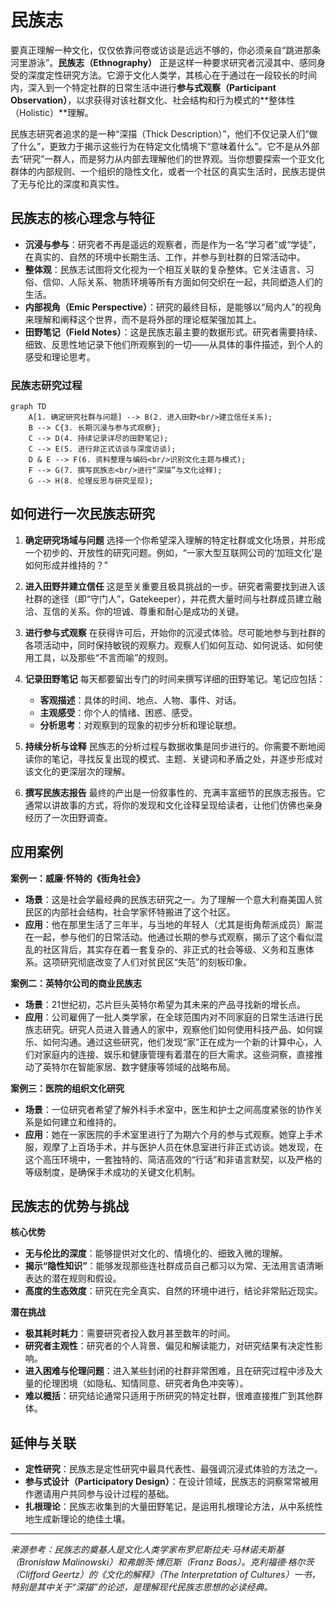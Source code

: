 # 民族志

要真正理解一种文化，仅仅依靠问卷或访谈是远远不够的，你必须亲自“跳进那条河里游泳”。**民族志（Ethnography）** 正是这样一种要求研究者沉浸其中、感同身受的深度定性研究方法。它源于文化人类学，其核心在于通过在一段较长的时间内，深入到一个特定社群的日常生活中进行**参与式观察（Participant Observation）**，以求获得对该社群文化、社会结构和行为模式的**整体性（Holistic）**理解。

民族志研究者追求的是一种“深描（Thick Description）”，他们不仅记录人们“做了什么”，更致力于揭示这些行为在特定文化情境下“意味着什么”。它不是从外部去“研究”一群人，而是努力从内部去理解他们的世界观。当你想要探索一个亚文化群体的内部规则、一个组织的隐性文化，或者一个社区的真实生活时，民族志提供了无与伦比的深度和真实性。

## 民族志的核心理念与特征

*   **沉浸与参与**：研究者不再是遥远的观察者，而是作为一名“学习者”或“学徒”，在真实的、自然的环境中长期生活、工作，并参与到社群的日常活动中。
*   **整体观**：民族志试图将文化视为一个相互关联的复杂整体。它关注语言、习俗、信仰、人际关系、物质环境等所有方面如何交织在一起，共同塑造人们的生活。
*   **内部视角（Emic Perspective）**：研究的最终目标，是能够以“局内人”的视角来理解和阐释这个世界，而不是将外部的理论框架强加其上。
*   **田野笔记（Field Notes）**：这是民族志最主要的数据形式。研究者需要持续、细致、反思性地记录下他们所观察到的一切——从具体的事件描述，到个人的感受和理论思考。

### 民族志研究过程

```mermaid
graph TD
    A[1. 确定研究社群与问题] --> B(2. 进入田野<br/>建立信任关系);
    B --> C{3. 长期沉浸与参与式观察};
    C --> D(4. 持续记录详尽的田野笔记);
    C --> E(5. 进行非正式访谈与深度访谈);
    D & E --> F(6. 资料整理与编码<br/>识别文化主题与模式);
    F --> G(7. 撰写民族志<br/>进行“深描”与文化诠释);
    G --> H(8. 伦理反思与研究呈现);
```

## 如何进行一次民族志研究

1.  **确定研究场域与问题**
    选择一个你希望深入理解的特定社群或文化场景，并形成一个初步的、开放性的研究问题。例如，“一家大型互联网公司的‘加班文化’是如何形成并维持的？”

2.  **进入田野并建立信任**
    这是至关重要且极具挑战的一步。研究者需要找到进入该社群的途径（即“守门人”，Gatekeeper），并花费大量时间与社群成员建立融洽、互信的关系。你的坦诚、尊重和耐心是成功的关键。

3.  **进行参与式观察**
    在获得许可后，开始你的沉浸式体验。尽可能地参与到社群的各项活动中，同时保持敏锐的观察力。观察人们如何互动、如何说话、如何使用工具，以及那些“不言而喻”的规则。

4.  **记录田野笔记**
    每天都要留出专门的时间来撰写详细的田野笔记。笔记应包括：
    *   **客观描述**：具体的时间、地点、人物、事件、对话。
    *   **主观感受**：你个人的情绪、困惑、感受。
    *   **分析思考**：对观察到的现象的初步分析和理论联想。

5.  **持续分析与诠释**
    民族志的分析过程与数据收集是同步进行的。你需要不断地阅读你的笔记，寻找反复出现的模式、主题、关键词和矛盾之处，并逐步形成对该文化的更深层次的理解。

6.  **撰写民族志报告**
    最终的产出是一份叙事性的、充满丰富细节的民族志报告。它通常以讲故事的方式，将你的发现和文化诠释呈现给读者，让他们仿佛也亲身经历了一次田野调查。

## 应用案例

**案例一：威廉·怀特的《街角社会》**
*   **场景**：这是社会学最经典的民族志研究之一。为了理解一个意大利裔美国人贫民区的内部社会结构，社会学家怀特搬进了这个社区。
*   **应用**：他在那里生活了三年半，与当地的年轻人（尤其是街角帮派成员）厮混在一起，参与他们的日常活动。他通过长期的参与式观察，揭示了这个看似混乱的社区背后，其实存在着一套复杂的、非正式的社会等级、义务和互惠体系。这项研究彻底改变了人们对贫民区“失范”的刻板印象。

**案例二：英特尔公司的商业民族志**
*   **场景**：21世纪初，芯片巨头英特尔希望为其未来的产品寻找新的增长点。
*   **应用**：公司雇佣了一批人类学家，在全球范围内对不同家庭的日常生活进行民族志研究。研究人员进入普通人的家中，观察他们如何使用科技产品、如何娱乐、如何沟通。通过这些研究，他们发现“家”正在成为一个新的计算中心，人们对家庭内的连接、娱乐和健康管理有着潜在的巨大需求。这些洞察，直接推动了英特尔在智能家居、数字健康等领域的战略布局。

**案例三：医院的组织文化研究**
*   **场景**：一位研究者希望了解外科手术室中，医生和护士之间高度紧张的协作关系是如何建立和维持的。
*   **应用**：她在一家医院的手术室里进行了为期六个月的参与式观察。她穿上手术服，观摩了上百场手术，并与医护人员在休息室进行非正式访谈。她发现，在这个高压环境中，一套独特的、简洁高效的“行话”和非语言默契，以及严格的等级制度，是确保手术成功的关键文化机制。

## 民族志的优势与挑战

**核心优势**
*   **无与伦比的深度**：能够提供对文化的、情境化的、细致入微的理解。
*   **揭示“隐性知识”**：能够发现那些连社群成员自己都习以为常、无法用言语清晰表达的潜在规则和假设。
*   **高度的生态效度**：研究在完全真实、自然的环境中进行，结论非常贴近现实。

**潜在挑战**
*   **极其耗时耗力**：需要研究者投入数月甚至数年的时间。
*   **研究者主观性**：研究者的个人背景、偏见和解读能力，对研究结果有决定性影响。
*   **进入困难与伦理问题**：进入某些封闭的社群非常困难，且在研究过程中涉及大量的伦理困境（如隐私、知情同意、研究者角色冲突等）。
*   **难以概括**：研究结论通常只适用于所研究的特定社群，很难直接推广到其他群体。

## 延伸与关联

*   **定性研究**：民族志是定性研究中最具代表性、最强调沉浸式体验的方法之一。
*   **参与式设计（Participatory Design）**：在设计领域，民族志的洞察常常被用作邀请用户共同参与设计过程的基础。
*   **扎根理论**：民族志收集到的大量田野笔记，是运用扎根理论方法，从中系统性地生成新理论的绝佳土壤。

---
*来源参考：民族志的奠基人是文化人类学家布罗尼斯拉夫·马林诺夫斯基（Bronisław Malinowski）和弗朗茨·博厄斯（Franz Boas）。克利福德·格尔茨（Clifford Geertz）的《文化的解释》（The Interpretation of Cultures）一书，特别是其中关于“深描”的论述，是理解现代民族志思想的必读经典。*
